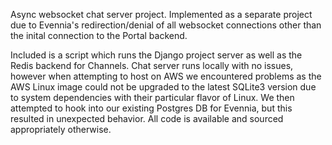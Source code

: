 Async websocket chat server project. Implemented as a separate project due to Evennia's redirection/denial of all websocket connections other than the inital connection to the Portal backend.

Included is a script which runs the Django project server as well as the Redis backend for Channels. Chat server runs locally with no issues, however when attempting to host on AWS we encountered problems as the AWS Linux image could not be upgraded to the latest SQLite3 version due to system dependencies with their particular flavor of Linux. We then attempted to hook into our existing Postgres DB for Evennia, but this resulted in unexpected behavior. All code is available and sourced appropriately otherwise.